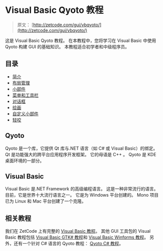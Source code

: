 # Visual Basic Qyoto 教程

> 原文： [http://zetcode.com/gui/vbqyoto/](http://zetcode.com/gui/vbqyoto/)

这是 Visual Basic Qyoto 教程。 在本教程中，您将学习在 Visual Basic 中使用 Qyoto 构建 GUI 的基础知识。 本教程适合初学者和中级程序员。

## 目录



*   [简介](introduction/)
*   [布局管理](layoutmanagement/)
*   [小部件](widgets/)
*   [菜单和工具栏](menustoolbars/)
*   [对话框](dialogs/)
*   [绘画](painting/)
*   [自定义小部件](customwidget/)
*   [轻咬](nibbles/)



## Qyoto

Qyoto 是一个库，它提供 Qt 库与.NET 语言（如 C# 或 Visual Basic）的绑定。 Qt 是功能强大的跨平台应用程序开发框架。 它的母语是 C++ 。 Qyoto 是 KDE 桌面环境的一部分。

## Visual Basic

Visual Basic 是.NET Framework 的高级编程语言。 这是一种非常流行的语言。 目前，它是世界十大流行语言之一。 它是为 Windows 平台创建的。 Mono 项目已为 Linux 和 Mac 平台创建了一个克隆。

## 相关教程

我们在 ZetCode 上有完整的 [Visual Basic 教程](/lang/visualbasic/)。 其他 GUI 工具包的 Visual Basic 教程包括 [Visual Basic GTK# 教程](/gui/vbgtk/)和 [Visual Basic Winforms 教程](/tutorials/visualbasicwinformstutorial/)。 另外，还有一个针对 C# 语言的 Qyoto 教程： [Qyoto C# 教程](/gui/csharpqyoto/)。